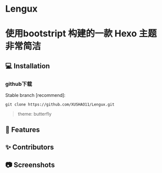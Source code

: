 # Lengux
# 使用bootstript 构建的一款 Hexo 主题 非常简洁

## 💻 Installation

### github下载

Stable branch [recommend]:

```
git clone https://github.com/XUSHAO11/Lengux.git
```
> theme: butterfly

## 🎉 Features

## ✨ Contributors

## 📷 Screenshots
